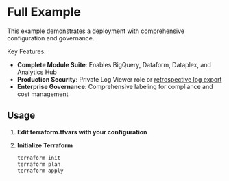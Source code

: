 # Full Example

This example demonstrates a deployment with comprehensive configuration and governance.

Key Features:

- **Complete Module Suite**: Enables BigQuery, Dataform, Dataplex, and Analytics Hub
- **Production Security**: Private Log Viewer role or [retrospective log export](https://docs.mastheadata.com/set-up/saas-manual-resource-creation-google-cloud-+-bigquery#export-retrospective-logs)
- **Enterprise Governance**: Comprehensive labeling for compliance and cost management

## Usage

1. **Edit terraform.tfvars with your configuration**

2. **Initialize Terraform**

   ```bash
   terraform init
   terraform plan
   terraform apply
   ```
